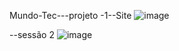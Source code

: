 
Mundo-Tec---projeto
-1--Site
![image](https://user-images.githubusercontent.com/99447073/194771684-39a1276d-47f6-476c-a53f-c06de2022e6e.png)

--sessão 2
![image](https://user-images.githubusercontent.com/99447073/196049783-f76bb59a-352b-4c89-a43f-b7ad99505009.png)



